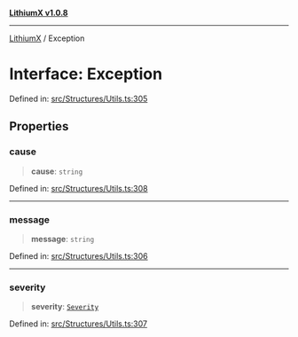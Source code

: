 [**LithiumX v1.0.8**](../README.md)

***

[LithiumX](../globals.md) / Exception

# Interface: Exception

Defined in: [src/Structures/Utils.ts:305](https://github.com/anantix-network/LithiumX/blob/6d83bed841f7c0d8766531c5310768bcb05e7f91/src/Structures/Utils.ts#L305)

## Properties

### cause

> **cause**: `string`

Defined in: [src/Structures/Utils.ts:308](https://github.com/anantix-network/LithiumX/blob/6d83bed841f7c0d8766531c5310768bcb05e7f91/src/Structures/Utils.ts#L308)

***

### message

> **message**: `string`

Defined in: [src/Structures/Utils.ts:306](https://github.com/anantix-network/LithiumX/blob/6d83bed841f7c0d8766531c5310768bcb05e7f91/src/Structures/Utils.ts#L306)

***

### severity

> **severity**: [`Severity`](../type-aliases/Severity.md)

Defined in: [src/Structures/Utils.ts:307](https://github.com/anantix-network/LithiumX/blob/6d83bed841f7c0d8766531c5310768bcb05e7f91/src/Structures/Utils.ts#L307)
